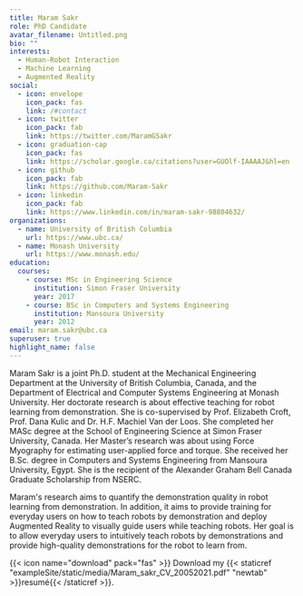 ```yaml
---
title: Maram Sakr
role: PhD Candidate
avatar_filename: Untitled.png
bio: ""
interests:
  - Human-Robot Interaction
  - Machine Learning
  - Augmented Reality
social:
  - icon: envelope
    icon_pack: fas
    link: /#contact
  - icon: twitter
    icon_pack: fab
    link: https://twitter.com/MaramGSakr
  - icon: graduation-cap
    icon_pack: fas
    link: https://scholar.google.ca/citations?user=GUOlf-IAAAAJ&hl=en
  - icon: github
    icon_pack: fab
    link: https://github.com/Maram-Sakr
  - icon: linkedin
    icon_pack: fab
    link: https://www.linkedin.com/in/maram-sakr-98804632/
organizations:
  - name: University of British Columbia
    url: https://www.ubc.ca/
  - name: Monash University
    url: https://www.monash.edu/
education:
  courses:
    - course: MSc in Engineering Science
      institution: Simon Fraser University
      year: 2017
    - course: BSc in Computers and Systems Engineering
      institution: Mansoura University
      year: 2012
email: maram.sakr@ubc.ca
superuser: true
highlight_name: false
---
```

Maram Sakr is a joint Ph.D. student at the Mechanical Engineering Department at the University of British Columbia, Canada, and the Department of Electrical and Computer Systems Engineering at Monash University. Her doctorate research is about effective teaching for robot learning from demonstration. She is co-supervised by Prof. Elizabeth Croft, Prof. Dana Kulic and Dr. H.F. Machiel Van der Loos. She completed her MASc degree at the School of Engineering Science at Simon Fraser University, Canada. Her Master’s research was about using Force Myography for estimating user-applied force and torque. She received her B.Sc. degree in Computers and Systems Engineering from Mansoura University, Egypt. She is the recipient of the Alexander Graham Bell Canada Graduate Scholarship from NSERC.

Maram's research aims to quantify the demonstration quality in robot learning from demonstration. In addition, it aims to provide training for everyday users on how to teach robots by demonstration and deploy Augmented Reality to visually guide users while teaching robots. Her goal is to allow everyday users to intuitively teach robots by demonstrations and provide high-quality demonstrations for the robot to learn from. 

{{< icon name="download" pack="fas" >}} Download my {{< staticref "exampleSite/static/media/Maram_sakr_CV_20052021.pdf" "newtab" >}}resumé{{< /staticref >}}.